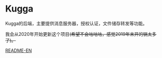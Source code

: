 # Kugga
Kugga的后端，主要提供消息服务器，授权认证，文件储存转发等功能。

我会从2020年开始更新这个项目<del>(希望不会咕咕咕，感觉2019年末开的锅太多了)。</del>

[README-EN](README.md)